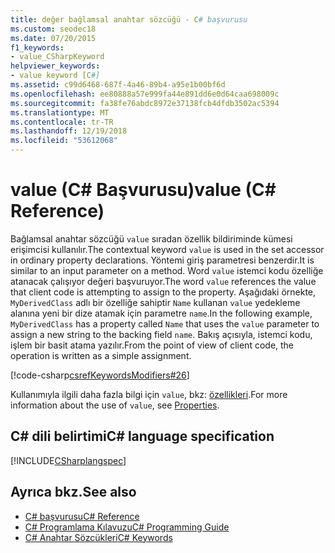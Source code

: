 ```yaml
---
title: değer bağlamsal anahtar sözcüğü - C# başvurusu
ms.custom: seodec18
ms.date: 07/20/2015
f1_keywords:
- value_CSharpKeyword
helpviewer_keywords:
- value keyword [C#]
ms.assetid: c99d6468-687f-4a46-89b4-a95e1b00bf6d
ms.openlocfilehash: ee80888a57e999fa44e891dd6e0d64caa698009c
ms.sourcegitcommit: fa38fe76abdc8972e37138fcb4dfdb3502ac5394
ms.translationtype: MT
ms.contentlocale: tr-TR
ms.lasthandoff: 12/19/2018
ms.locfileid: "53612068"
---
```

# <a name="value-c-reference"></a><span data-ttu-id="7ceed-102">value (C# Başvurusu)</span><span class="sxs-lookup"><span data-stu-id="7ceed-102">value (C# Reference)</span></span>

<span data-ttu-id="7ceed-103">Bağlamsal anahtar sözcüğü `value` sıradan özellik bildiriminde kümesi erişimcisi kullanılır.</span><span class="sxs-lookup"><span data-stu-id="7ceed-103">The contextual keyword `value` is used in the set accessor in ordinary property declarations.</span></span> <span data-ttu-id="7ceed-104">Yöntemi giriş parametresi benzerdir.</span><span class="sxs-lookup"><span data-stu-id="7ceed-104">It is similar to an input parameter on a method.</span></span> <span data-ttu-id="7ceed-105">Word `value` istemci kodu özelliğe atanacak çalışıyor değeri başvuruyor.</span><span class="sxs-lookup"><span data-stu-id="7ceed-105">The word `value` references the value that client code is attempting to assign to the property.</span></span> <span data-ttu-id="7ceed-106">Aşağıdaki örnekte, `MyDerivedClass` adlı bir özelliğe sahiptir `Name` kullanan `value` yedekleme alanına yeni bir dize atamak için parametre `name`.</span><span class="sxs-lookup"><span data-stu-id="7ceed-106">In the following example, `MyDerivedClass` has a property called `Name` that uses the `value` parameter to assign a new string to the backing field `name`.</span></span> <span data-ttu-id="7ceed-107">Bakış açısıyla, istemci kodu, işlem bir basit atama yazılır.</span><span class="sxs-lookup"><span data-stu-id="7ceed-107">From the point of view of client code, the operation is written as a simple assignment.</span></span>

[!code-csharp[csrefKeywordsModifiers#26](~/samples/snippets/csharp/VS_Snippets_VBCSharp/csrefKeywordsModifiers/CS/csrefKeywordsModifiers.cs#26)]

<span data-ttu-id="7ceed-108">Kullanımıyla ilgili daha fazla bilgi için `value`, bkz: [özellikleri](../../programming-guide/classes-and-structs/properties.md).</span><span class="sxs-lookup"><span data-stu-id="7ceed-108">For more information about the use of `value`, see [Properties](../../programming-guide/classes-and-structs/properties.md).</span></span>

## <a name="c-language-specification"></a><span data-ttu-id="7ceed-109">C# dili belirtimi</span><span class="sxs-lookup"><span data-stu-id="7ceed-109">C# language specification</span></span>

[!INCLUDE[CSharplangspec](~/includes/csharplangspec-md.md)]

## <a name="see-also"></a><span data-ttu-id="7ceed-110">Ayrıca bkz.</span><span class="sxs-lookup"><span data-stu-id="7ceed-110">See also</span></span>

- [<span data-ttu-id="7ceed-111">C# başvurusu</span><span class="sxs-lookup"><span data-stu-id="7ceed-111">C# Reference</span></span>](../index.md)
- [<span data-ttu-id="7ceed-112">C# Programlama Kılavuzu</span><span class="sxs-lookup"><span data-stu-id="7ceed-112">C# Programming Guide</span></span>](../../programming-guide/index.md)
- [<span data-ttu-id="7ceed-113">C# Anahtar Sözcükleri</span><span class="sxs-lookup"><span data-stu-id="7ceed-113">C# Keywords</span></span>](index.md)